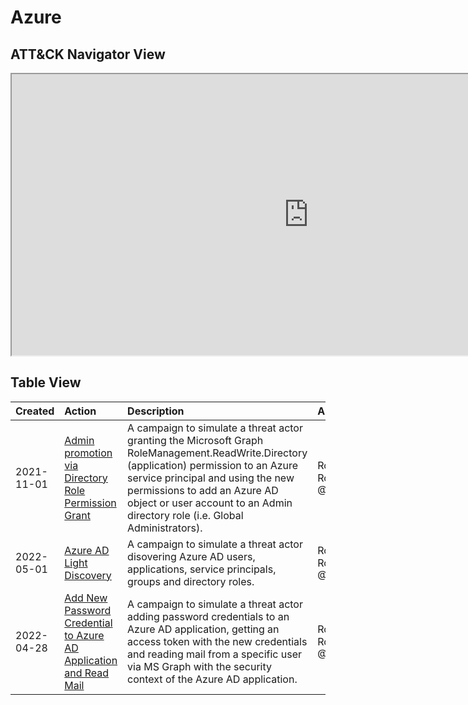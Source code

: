 # Azure

## ATT&CK Navigator View

<iframe src="https://mitre-attack.github.io/attack-navigator/enterprise/#layerURL=https%3A%2F%2Fraw.githubusercontent.com%2FAzure%2FCloud-Katana%2Fmain%2Fdocs%2Fsimulate%2Fazure%2Fazure.json&tabs=false&selecting_techniques=false" width="950" height="450"></iframe>

## Table View

|Created|Action|Description|Author|
| :---| :---| :---| :---|
|2021-11-01 |[Admin promotion via Directory Role Permission Grant](https://cloud-katana.com/simulate/azure//attackscenario-7dde2208-d4eb-480e-afa1-bad0ab7e861b.html) |A campaign to simulate a threat actor granting the Microsoft Graph RoleManagement.ReadWrite.Directory (application) permission to an Azure service principal and using the new permissions to add an Azure AD object or user account to an Admin directory role (i.e. Global Administrators). |Roberto Rodriguez @Cyb3rWard0g |
|2022-05-01 |[Azure AD Light Discovery](https://cloud-katana.com/simulate/azure//attackscenario-7d918ee0-6928-48c5-8cf9-5dfb88abc7c4.html) |A campaign to simulate a threat actor disovering Azure AD users, applications, service principals, groups and directory roles. |Roberto Rodriguez @Cyb3rWard0g |
|2022-04-28 |[Add New Password Credential to Azure AD Application and Read Mail](https://cloud-katana.com/simulate/azure//attackscenario-81b67a16-5218-41e6-8c6d-1fc6a10b757a.html) |A campaign to simulate a threat actor adding password credentials to an Azure AD application, getting an access token with the new credentials and reading mail from a specific user via MS Graph with the security context of the Azure AD application. |Roberto Rodriguez @Cyb3rWard0g |
